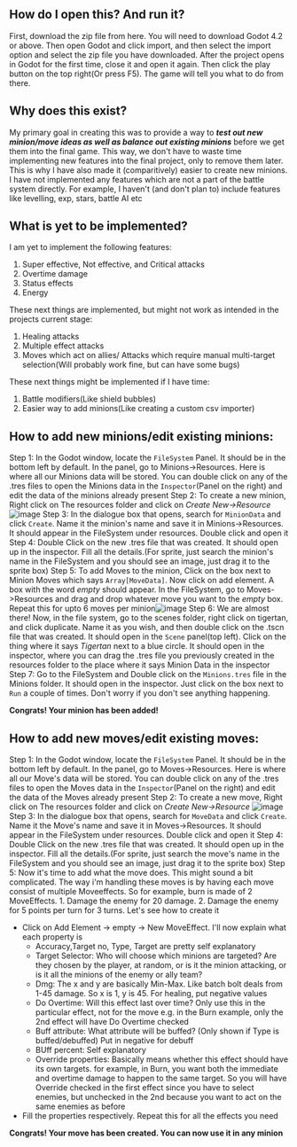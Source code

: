 ## How do I open this? And run it?
First, download the zip file from here.
You will need to download Godot 4.2 or above. Then open Godot and click import, and then select the import option and select the zip file you have downloaded.
After the project opens in Godot for the first time, close it and open it again. Then click the play button on the top right(Or press F5). The game will tell you what to do from there.

## Why does this exist?
My primary goal in creating this was to provide a way to ***test out new minion/move ideas as well as balance out existing minions*** before we get them into the final game.
This way, we don't have to waste time implementing new features into the final project, only to remove them later. This is why I have also made it (comparitively) easier to create new minions.
I have not implemented any features which are not a part of the battle system directly. For example, I haven't (and don't plan to) include features like levelling, exp, stars, battle AI etc 

## What is yet to be implemented?
I am yet to implement the following features:
1. Super effective, Not effective, and Critical attacks
2. Overtime damage
3. Status effects
4. Energy

These next things are implemented, but might not work as intended in the projects current stage:

1. Healing attacks
2. Multiple effect attacks
3. Moves which act on allies/ Attacks which require manual multi-target selection(Will probably work fine, but can have some bugs)

These next things might be implemented if I have time:
1. Battle modifiers(Like shield bubbles)
2. Easier way to add minions(Like creating a custom csv importer)

## How to add new minions/edit existing minions:
Step 1: In the Godot window, locate the `FileSystem` Panel. It should be in the bottom left by default. In the panel, go to Minions->Resources. Here is where all our Minions data will be stored. You can double click on any of the .tres files to
open the Minions data in the `Inspector`(Panel on the right) and edit the data of the minions already present
Step 2: To create a new minion, Right click on The resources folder and click on *Create New->Resource* ![image](https://github.com/AzzaamNasir/Min-Hero/assets/162361059/d8248d46-99fa-4100-8f99-fecb6e467b96)
Step 3: In the dialogue box that opens, search for `MinionData` and click `Create`. Name it the minion's name and save it in Minions->Resources. It should appear in the FileSystem under resources. Double click and open it
Step 4: Double Click on the new .tres file that was created. It should open up in the inspector. Fill all the details.(For sprite, just search the minion's name in the FileSystem and you should see an image, just drag it to the sprite box)
Step 5: To add Moves to the minion, Click on the box next to Minion Moves which says `Array[MoveData]`. Now click on add element. A box with the word *empty* should appear. In the FileSystem, go to Moves->Resources and drag and drop whatever move 
you want to the *empty* box. Repeat this for upto 6 moves per minion![image](https://github.com/AzzaamNasir/Min-Hero/assets/162361059/cdd8975b-d819-4fa7-8760-68cf4868d3e2)
Step 6: We are almost there! Now, in the file system, go to the scenes folder, right click on tigertan, and click duplicate. Name it as you wish, and then double click on the .tscn file that was created. It should open in the `Scene` panel(top left).
Click on the thing where it says *Tigertan* next to a blue circle. It should open in the inspector, where you can drag the .tres file you previously created in the resources folder to the place where it says Minion Data in the inspector
Step 7: Go to the FileSystem and Double click on the `Minions.tres` file in the Minions folder. It should open in the inspector. Just click on the box next to `Run` a couple of times. Don't worry if you don't see anything happening.

**Congrats! Your minion has been added!**

## How to add new moves/edit existing moves:
Step 1: In the Godot window, locate the `FileSystem` Panel. It should be in the bottom left by default. In the panel, go to Moves->Resources. Here is where all our Move's data will be stored. You can double click on any of the .tres files to
open the Moves data in the `Inspector`(Panel on the right) and edit the data of the Moves already present
Step 2: To create a new move, Right click on The resources folder and click on *Create New->Resource* ![image](https://github.com/AzzaamNasir/Min-Hero/assets/162361059/24ab6955-466a-4fce-8a60-92318513e259)
Step 3: In the dialogue box that opens, search for `MoveData` and click `Create`. Name it the Move's name and save it in Moves->Resources. It should appear in the FileSystem under resources. Double click and open it
Step 4: Double Click on the new .tres file that was created. It should open up in the inspector. Fill all the details.(For sprite, just search the move's name in the FileSystem and you should see an image, just drag it to the sprite box)
Step 5: Now it's time to add what the move does. This might sound a bit complicated. The way i'm handling these moves is by having each move consist of multiple Moveeffects. So for example, burn is made of 2 MoveEffects. 1. Damage the enemy for 20
damage. 2. Damage the enemy for 5 points per turn for 3 turns. Let's see how to create it
  - Click on Add Element -> empty -> New MoveEffect. I'll now explain what each property is
      - Accuracy,Target no, Type, Target are pretty self explanatory
      - Target Selector: Who will choose which minions are targeted? Are they chosen by the player, at random, or is it the minion attacking, or is it all the minions of the enemy or ally team?
      - Dmg: The x and y are basically Min-Max. Like batch bolt deals from 1-45 damage. So x is 1, y is 45. For healing, put negative values
      - Do Overtime: Will this effect last over time? Only use this in the particular effect, not for the move e.g. in the Burn example, only the 2nd effect will have Do Overtime checked
      - Buff attribute: What attribute will be buffed? (Only shown if Type is buffed/debuffed) Put in negative for debuff
      - BUff percent: Self explanatory
      - Override properties: Basically means whether this effect should have its own targets. for example, in Burn, you want both the immediate and overtime damage to happen to the same target. So you will have Override checked in the first effect since you have to select enemies, but unchecked in the 2nd because you want to act on the same enemies as before
  - Fill the properties respectively. Repeat this for all the effects you need

**Congrats! Your move has been created. You can now use it in any minion**
